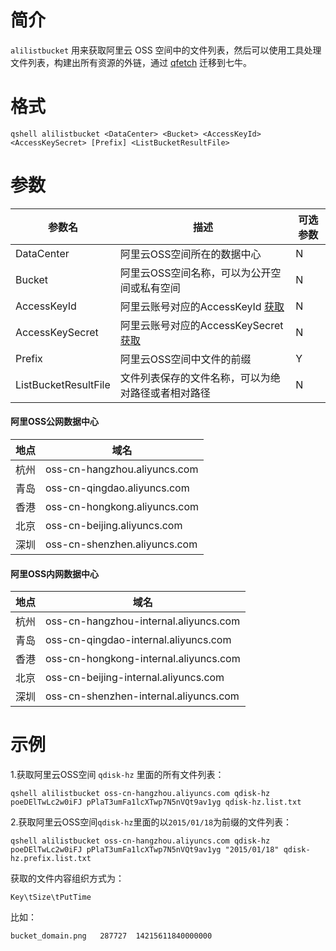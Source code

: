 # 简介
`alilistbucket` 用来获取阿里云 OSS 空间中的文件列表，然后可以使用工具处理文件列表，构建出所有资源的外链，通过 [qfetch](https://github.com/qiniu/qfetch) 迁移到七牛。

# 格式
```
qshell alilistbucket <DataCenter> <Bucket> <AccessKeyId> <AccessKeySecret> [Prefix] <ListBucketResultFile>
```

# 参数
|        参数名      |           描述            | 可选参数 |
|--------------------|---------------------------|----------|
|     DataCenter     |阿里云OSS空间所在的数据中心| N |
|       Bucket       |阿里云OSS空间名称，可以为公开空间或私有空间| N |
|     AccessKeyId    |阿里云账号对应的AccessKeyId [获取](https://ak-console.aliyun.com/#/accesskey)| N |
|   AccessKeySecret  |阿里云账号对应的AccessKeySecret [获取](https://ak-console.aliyun.com/#/accesskey)| N |
|       Prefix       |阿里云OSS空间中文件的前缀| Y |
|ListBucketResultFile|文件列表保存的文件名称，可以为绝对路径或者相对路径| N |

#### 阿里OSS公网数据中心
| 地点 |            域名            |
|------|----------------------------|
| 杭州 |oss-cn-hangzhou.aliyuncs.com|
| 青岛 |oss-cn-qingdao.aliyuncs.com |
| 香港 |oss-cn-hongkong.aliyuncs.com|
| 北京 |oss-cn-beijing.aliyuncs.com |
| 深圳 |oss-cn-shenzhen.aliyuncs.com|

#### 阿里OSS内网数据中心
| 地点 |                域名                 |
|------|-------------------------------------|
| 杭州 |oss-cn-hangzhou-internal.aliyuncs.com|
| 青岛 |oss-cn-qingdao-internal.aliyuncs.com |
| 香港 |oss-cn-hongkong-internal.aliyuncs.com|
| 北京 |oss-cn-beijing-internal.aliyuncs.com |
| 深圳 |oss-cn-shenzhen-internal.aliyuncs.com|

# 示例
1.获取阿里云OSS空间 `qdisk-hz` 里面的所有文件列表：
```
qshell alilistbucket oss-cn-hangzhou.aliyuncs.com qdisk-hz poeDElTwLc2w0iFJ pPlaT3umFa1lcXTwp7N5nVQt9av1yg qdisk-hz.list.txt
```

2.获取阿里云OSS空间`qdisk-hz`里面的以`2015/01/18`为前缀的文件列表：
```
qshell alilistbucket oss-cn-hangzhou.aliyuncs.com qdisk-hz poeDElTwLc2w0iFJ pPlaT3umFa1lcXTwp7N5nVQt9av1yg "2015/01/18" qdisk-hz.prefix.list.txt
```

获取的文件内容组织方式为：
```
Key\tSize\tPutTime
```

比如：
```
bucket_domain.png	287727	14215611840000000
```